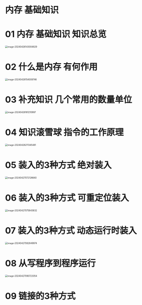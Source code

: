 # 内存 基础知识



# 01 内存 基础知识 知识总览

<img src="https://cvp.oss-cn-shanghai.aliyuncs.com/picgo/202404261430005.png" alt="image-20240426143004829" style="zoom:50%;" />



# 02 什么是内存 有何作用

<img src="https://cvp.oss-cn-shanghai.aliyuncs.com/picgo/202404261540062.png" alt="image-20240426154008746" style="zoom: 50%;" />



# 03 补充知识 几个常用的数量单位

<img src="https://cvp.oss-cn-shanghai.aliyuncs.com/picgo/202404261612137.png" alt="image-20240426161210997" style="zoom:50%;" />



# 04 知识滚雪球 指令的工作原理

<img src="https://cvp.oss-cn-shanghai.aliyuncs.com/picgo/202404262113774.png" alt="image-20240426211345481" style="zoom: 50%;" />



# 05 装入的3种方式 绝对装入

<img src="https://cvp.oss-cn-shanghai.aliyuncs.com/picgo/202404270721977.png" alt="image-20240427072126640" style="zoom:50%;" />



# 06 装入的3种方式 可重定位装入

<img src="https://cvp.oss-cn-shanghai.aliyuncs.com/picgo/202404270758898.png" alt="image-20240427075843632" style="zoom:50%;" />



# 07 装入的3种方式 动态运行时装入

<img src="https://cvp.oss-cn-shanghai.aliyuncs.com/picgo/202404270828274.png" alt="image-20240427082849974" style="zoom:50%;" />



# 08 从写程序到程序运行

<img src="https://cvp.oss-cn-shanghai.aliyuncs.com/picgo/202404270907379.png" alt="image-20240427090723054" style="zoom:50%;" />



# 09 链接的3种方式

